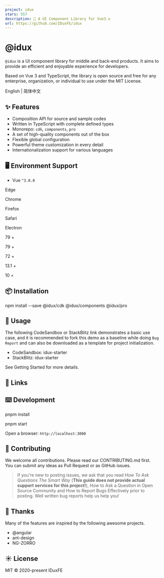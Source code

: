 ```yaml
---
project: idux
stars: 557
description: 🚀 A UI Component Library for Vue3.x
url: https://github.com/IDuxFE/idux
---
```


@idux
=====

`@idux` is a UI component library for middle and back-end products. It aims to provide an efficient and enjoyable experience for developers.

Based on Vue 3 and TypeScript, the library is open source and free for any enterprise, organization, or individual to use under the MIT License.

English | 简体中文

✨ Features
----------

-   Composition API for source and sample codes
-   Written in TypeScript with complete defined types
-   Monorepo: `cdk`, `components`, `pro`
-   A set of high-quality components out of the box
-   Flexible global configuration
-   Powerful theme customization in every detail
-   Internationalization support for various languages

🖥 Environment Support
----------------------

-   Vue `^3.0.0`

  
Edge

  
Chrome

  
Firefox

  
Safari

  
Electron

79 +

79 +

72 +

13.1 +

10 +

📦 Installation
---------------

npm install --save @idux/cdk @idux/components @idux/pro

🔨 Usage
--------

The following CodeSandbox or StackBlitz link demonstrates a basic use case, and it is recommended to fork this demo as a baseline while doing `Bug Report` and can also be downloaded as a template for project initialization.

-   CodeSandbox: idux-starter
-   StackBlitz: idux-starter

See Getting Started for more details.

🔗 Links
--------

⌨️ Development
--------------

pnpm install

pnpm start

Open a browser: `http://localhost:3000`

🤝 Contributing
---------------

We welcome all contributions. Please read our CONTRIBUTING.md first. You can submit any ideas as Pull Request or as GitHub issues.

> If you're new to posting issues, we ask that you read _How To Ask Questions The Smart Way_ (**This guide does not provide actual support services for this project!**), How to Ask a Question in Open Source Community and How to Report Bugs Effectively prior to posting. Well written bug reports help us help you!

💖 Thanks
---------

Many of the features are inspired by the following awesome projects.

-   @angular
-   ant-design
-   NG-ZORRO

☀️ License
----------

MIT © 2020-present IDuxFE
